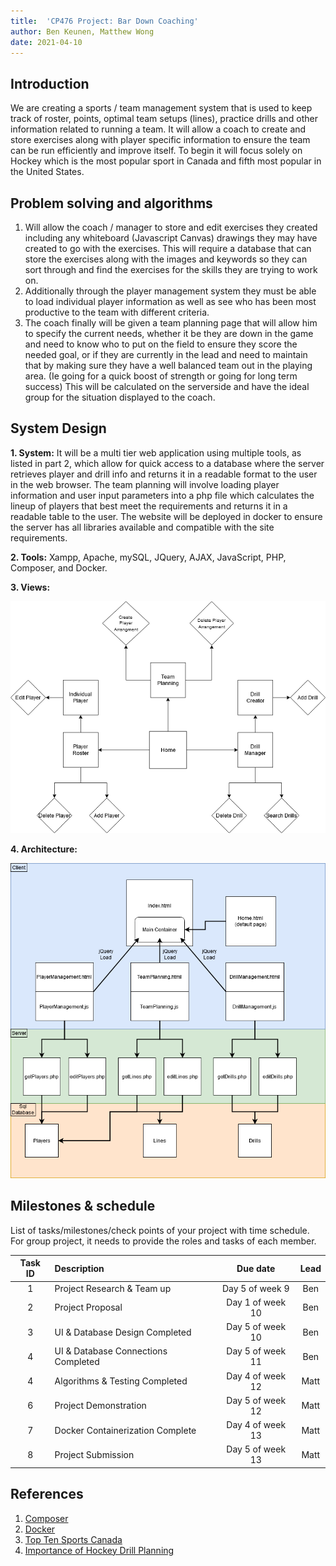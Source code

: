 ```yaml
---
title:  'CP476 Project: Bar Down Coaching'
author: Ben Keunen, Matthew Wong
date: 2021-04-10
---
```


## Introduction

We are creating a sports / team management system that is used to keep track of roster, points, optimal team setups (lines), practice drills and other information related to running a team. It will allow a coach to create and store exercises along with player specific information to ensure the team can be run efficiently and improve itself. To begin it will focus solely on Hockey which is the most popular sport in Canada and fifth most popular in the United States.
 
## Problem solving and algorithms

1. Will allow the coach / manager to store and edit exercises they created including any whiteboard (Javascript Canvas) drawings they may have created to go with the exercises. This will require a database that can store the exercises along with the images and keywords so they can sort through and find the exercises for the skills they are trying to work on.
2. Additionally through the player management system they must be able to load individual player information as well as see who has been most productive to the team with different criteria.
3. The coach finally will be given a team planning page that will allow him to specify the current needs, whether it be they are down in the game and need to know who to put on the field to ensure they score the needed goal, or if they are currently in the lead and need to maintain that by making sure they have a well balanced team out in the playing area. (Ie going for a quick boost of strength or going for long term success) This will be calculated on the serverside and have the ideal group for the situation displayed to the coach.

## System Design

**1. System:** It will be a multi tier web application using multiple tools, as listed in part 2, which allow for quick access to a database where the server retrieves player and drill info and returns it in a readable format to the user in the web browser. The team planning will involve loading player information and user input parameters into a php file which calculates the lineup of players that best meet the requirements and returns it in a readable table to the user. The website will be deployed in docker to ensure the server has all libraries available and compatible with the site requirements.

**2. Tools:** Xampp, Apache, mySQL, JQuery, AJAX, JavaScript, PHP, Composer, and Docker.

**3. Views:**

![](documentationImages/views.png)

**4. Architecture:**
   
![](documentationImages/Architectures.png)




## Milestones & schedule

List of tasks/milestones/check points of your project with time schedule. For group project, it needs to provide the roles and tasks of each member.


| Task ID | Description   |  Due date | Lead   |  
| :----:  | :------------ | :-----:   | :------: |  
|  1      | Project Research & Team up | Day 5 of week 9 | Ben | 
|  2      | Project Proposal | Day 1 of week 10 | Ben |
|  3      | UI & Database Design Completed  | Day 5 of week 10 | Ben  |
|  4      | UI & Database Connections Completed | Day 5 of week 11 | Ben  |
|  4      | Algorithms & Testing Completed | Day 4 of week 12 | Matt  |
|  6      | Project Demonstration | Day 5 of week 12 | Matt  |
|  7      | Docker Containerization Complete | Day 4 of week 13 | Matt  |
|  8      | Project Submission | Day 5 of week 13 |Matt   |


## References

1. [Composer](https://getcomposer.org/)
2. [Docker](https://www.docker.com/)
3. [Top Ten Sports Canada](https://sportytell.com/sports/top-10-most-popular-sports-in-canada/)
4. [Importance of Hockey Drill Planning](https://www.hockeyshare.com/blog/comments-thoughts/hockey-rink-diagrams-practice-plan-templates/)